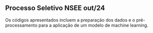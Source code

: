 Processo Seletivo NSEE out/24
----------------------------
Os códigos apresentados incluem a preparação dos dados e o pré-processamento para a aplicação de um modelo de machine learning.
